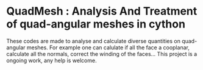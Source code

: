 # QuadMesh : Analysis And Treatment of quad-angular meshes in cython

These codes are made to analyse and calculate diverse quantities on quad-angular meshes. 
For example one can calulate if all the face a cooplanar, calculate all the normals, correct the winding of the faces... 
This project is a ongoing work, any help is welcome.


